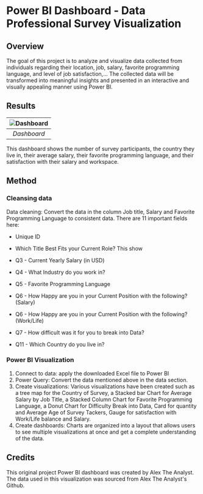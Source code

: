 # Power BI Dashboard - Data Professional Survey Visualization

## Overview
The goal of this project is to analyze and visualize data collected from individuals regarding their location, job, salary, favorite programming language, and level of job satisfaction,... The collected data will be transformed into meaningful insights and presented in an interactive and visually appealing manner using Power BI.


## Results

|![Dashboard](./Dashboard-PowerBI.png)|
| :--: |
| *Dashboard* |

This dashboard shows the number of survey participants, the country they live in, their average salary, their favorite programming language, and their satisfaction with their salary and workspace.

## Method

### Cleansing data

Data cleaning: Convert the data in the column Job title, Salary and Favorite Programming Language to consistent data.
There are 11 important fields here:

* Unique ID

* Which Title Best Fits your Current Role? This show 

* Q3 - Current Yearly Salary (in USD)

* Q4 - What Industry do you work in?

* Q5 - Favorite Programming Language

* Q6 - How Happy are you in your Current Position with the following? (Salary)

* Q6 - How Happy are you in your Current Position with the following? (Work/Life)

* Q7 - How difficult was it for you to break into Data?

* Q11 - Which Country do you live in?

### Power BI Visualization

1. Connect to data: apply the downloaded Excel file to Power BI
2. Power Query: Convert the data mentioned above in the data section.
3. Create visualizations: Various visualizations have been created such as a tree map for the Country of Survey, a Stacked bar Chart for Average Salary by Job Title, a Stacked Column Chart for Favorite Programming Language, a Donut Chart for Difficulty Break into Data, Card for quantity and Average Age of Survey Tackers, Gauge for satisfaction with Work/Life balance and Salary.
4. Create dashboards: Charts are organized into a layout that allows users to see multiple visualizations at once and get a complete understanding of the data.

## Credits
This original project Power BI dashboard was created by Alex The Analyst. The data used in this visualization was sourced from Alex The Analyst's Github.